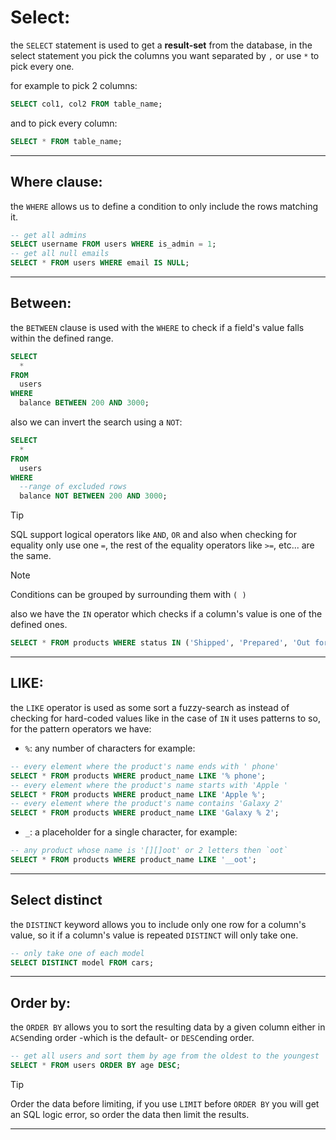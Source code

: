 # Select:

the `SELECT` statement is used to get a **result-set** from the database, in the select statement you pick the columns you want separated by `,` or use `*` to pick every one.

for example to pick 2 columns:

```sql
SELECT col1, col2 FROM table_name;
```

and to pick every column:

```sql
SELECT * FROM table_name;
```



---

## Where clause:

the `WHERE` allows us to define a condition to only include the rows matching it.

```sql
-- get all admins
SELECT username FROM users WHERE is_admin = 1;
-- get all null emails
SELECT * FROM users WHERE email IS NULL;
```

---

## Between:

the `BETWEEN` clause is used with the `WHERE` to check if a field's value falls within the defined range.

```sql
SELECT
  *
FROM
  users
WHERE
  balance BETWEEN 200 AND 3000;
```

also we can invert the search using a `NOT`:

```sql
SELECT
  *
FROM
  users
WHERE
  --range of excluded rows
  balance NOT BETWEEN 200 AND 3000;
```

> [!TIP]
> SQL support logical operators like `AND`, `OR` and also when checking for equality only use one `=`, the rest of the equality operators like `>=`, etc... are the same.

> [!NOTE]
> Conditions can be grouped by surrounding them with `( )`

also we have the `IN` operator which checks if a column's value is one of the defined ones.

```sql
SELECT * FROM products WHERE status IN ('Shipped', 'Prepared', 'Out for delivery');
```

---

## LIKE:

the `LIKE` operator is used as some sort a fuzzy-search as instead of checking for hard-coded values like in the case of `IN` it uses patterns to so, for the pattern operators we have:

- `%`: any number of characters for example:

```sql
-- every element where the product's name ends with ' phone'
SELECT * FROM products WHERE product_name LIKE '% phone';
-- every element where the product's name starts with 'Apple '
SELECT * FROM products WHERE product_name LIKE 'Apple %';
-- every element where the product's name contains 'Galaxy 2'
SELECT * FROM products WHERE product_name LIKE 'Galaxy % 2';
```
- `_`: a placeholder for a single character, for example:

```sql
-- any product whose name is '[][]oot' or 2 letters then `oot`
SELECT * FROM products WHERE product_name LIKE '__oot';
```

---

## Select distinct

the `DISTINCT` keyword allows you to include only one row for a column's value, so it if a column's value is repeated `DISTINCT` will only take one.

```sql
-- only take one of each model
SELECT DISTINCT model FROM cars;
```

---

## Order by:

the `ORDER BY` allows you to sort the resulting data by a given column either in `ACS`ending order -which is the default- or `DESC`ending order.

```sql
-- get all users and sort them by age from the oldest to the youngest
SELECT * FROM users ORDER BY age DESC;
```

> [!TIP]
> Order the data before limiting, if you use `LIMIT` before `ORDER BY` you will get an SQL logic error, so order the data then limit the results.

---
